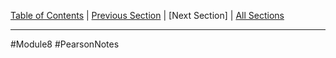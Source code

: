 [Table of Contents](/README.md) | [Previous Section](15.7%20-%20Abstract%20Base%20Classes%20and%20Pure%20Virtual%20Functions.md) | [Next Section] | [All Sections](/Module%208/Pearson%20Notes/)
***
#Module8 #PearsonNotes
